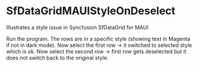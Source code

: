 # SfDataGridMAUIStyleOnDeselect
Illustrates a style issue in Syncfusion SfDataGrid for MAUI

Run the program.
The rows are in a specific style (showing text in Magenta if not in dark mode).
Now select the first row -> it switched to selected style which is ok.
Now select the second row -> first row gets deselected but it does not switch back to the original style.

